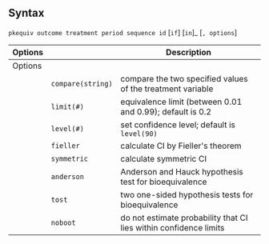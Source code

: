 ## Syntax

`pkequiv outcome treatment period sequence id` <span
class="command">\[`if`\] \[`in`\]_ \[`, options`\]

| Options |                   | Description                                                       |
|---------|-------------------|-------------------------------------------------------------------|
| Options |                   |                                                                   |
|         | `compare(string)` | compare the two specified values of the treatment variable        |
|         | `limit(#)`        | equivalence limit (between 0.01 and 0.99); default is 0.2         |
|         | `level(#)`        | set confidence level; default is `level(90)`                      |
|         | `fieller`         | calculate CI by Fieller's theorem                                 |
|         | `symmetric`       | calculate symmetric CI                                            |
|         | `anderson`        | Anderson and Hauck hypothesis test for bioequivalence             |
|         | `tost`            | two one-sided hypothesis tests for bioequivalence                 |
|         | `noboot`          | do not estimate probability that CI lies within confidence limits |
